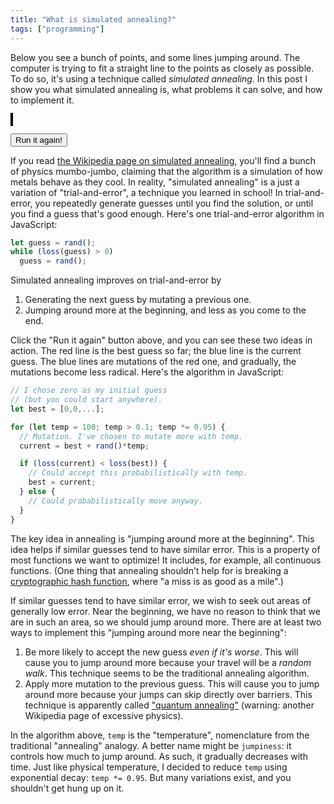 ```yaml
---
title: "What is simulated annealing?"
tags: ["programming"]
---
```


Below you see a bunch of points,
and some lines jumping around.
The computer is trying to fit a straight line
to the points as closely as possible.
To do so, it's using a technique called _simulated annealing_.
In this post I show you
what simulated annealing is,
what problems it can solve,
and how to implement it.

<div><canvas width="400" height="400" style="height: 400px; width: 400px; border: 2px solid black;" id="chart"></canvas></div>
<p>
  <span id="state"></span>
  <button onclick="run()">Run it again!</button>
</p>

If you read [the Wikipedia page on simulated annealing](https://en.wikipedia.org/wiki/Simulated_annealing),
you'll find a bunch of physics mumbo-jumbo,
claiming that the algorithm is a simulation of how metals behave as they cool.
In reality,
"simulated annealing" is a just a variation of "trial-and-error",
a technique you learned in school!
In trial-and-error,
you repeatedly generate guesses
until you find the solution,
or until you find a guess that's good enough.
Here's one trial-and-error algorithm in JavaScript:

```js
let guess = rand();
while (loss(guess) > 0)
  guess = rand();
```

Simulated annealing improves on trial-and-error by

1. Generating the next guess
   by mutating a previous one.
2. Jumping around more at the beginning,
   and less as you come to the end.

Click the "Run it again" button above,
and you can see these two ideas in action.
The red line is the best guess so far;
the blue line is the current guess.
The blue lines are mutations of the red one,
and gradually, the mutations become less radical.
Here's the algorithm in JavaScript:

```js
// I chose zero as my initial guess
// (but you could start anywhere).
let best = [0,0,...];

for (let temp = 100; temp > 0.1; temp *= 0.95) {
  // Mutation. I've chosen to mutate more with temp.
  current = best + rand()*temp;

  if (loss(current) < loss(best)) {
    // Could accept this probabilistically with temp.
    best = current;
  } else {
    // Could probabilistically move anyway.
  }
}
```

The key idea in annealing is
"jumping around more at the beginning".
This idea helps if similar guesses tend to have similar error.
This is a property of most functions we want to optimize!
It includes, for example, all continuous functions.
(One thing that annealing shouldn't help for
is breaking a [cryptographic hash function](https://en.wikipedia.org/wiki/Cryptographic_hash_function),
where "a miss is as good as a mile".)

If similar guesses tend to have similar error,
we wish to seek out areas of generally low error.
Near the beginning,
we have no reason to think that we are in such an area,
so we should jump around more.
There are at least two ways to implement this
"jumping around more near the beginning":

1. Be more likely to accept the new guess _even if it's worse_.
   This will cause you to jump around more
   because your travel will be a _random walk_.
   This technique seems to be the traditional annealing algorithm.
2. Apply more mutation to the previous guess.
   This will cause you to jump around more
   because your jumps can skip directly over barriers.
   This technique is apparently called ["quantum annealing"](https://en.wikipedia.org/wiki/Quantum_annealing)
   (warning: another Wikipedia page of excessive physics).

In the algorithm above,
`temp` is the "temperature",
nomenclature from the traditional "annealing" analogy.
A better name might be `jumpiness`:
it controls how much to jump around.
As such, it gradually decreases with time.
Just like physical temperature,
I decided to reduce `temp` using exponential decay:
`temp *= 0.95`.
But many variations exist,
and you shouldn't get hung up on it.

<script>
  const rand = () => Math.random() - 0.5;

  const sleep = ms =>
    new Promise(resolve => setTimeout(resolve, ms));

  const comp = (m, x) => m.w * x + m.b;

  const canvas = document.getElementById('chart');
  const stateEl = document.getElementById('state');

  const ctx = canvas.getContext('2d');
  const pt = ([x,y]) => [200 + x*5, 200 - y*5];

  function redraw(points, current, best, t) {
    ctx.clearRect(0,0,400,400);

    ctx.strokeStyle = 'grey';

    ctx.beginPath();
    ctx.moveTo(...pt([-1000, 0]));
    ctx.lineTo(...pt([ 1000, 0]));
    ctx.stroke();

    ctx.beginPath();
    ctx.moveTo(...pt([0, -1000]));
    ctx.lineTo(...pt([0,  1000]));
    ctx.stroke();

    for (p of points) {
      const [x,y] = pt(p);
      ctx.beginPath();
      ctx.arc(x,y,3,0,Math.PI*2,true);
      ctx.fill();
    }

    ctx.strokeStyle = 'red';
    ctx.beginPath();
    ctx.moveTo(...pt([-1000, comp(best, -1000)]));
    ctx.lineTo(...pt([ 1000, comp(best,  1000)]));
    ctx.stroke();

    ctx.strokeStyle = 'blue';
    ctx.beginPath();
    ctx.moveTo(...pt([-1000, comp(current, -1000)]));
    ctx.lineTo(...pt([ 1000, comp(current,  1000)]));
    ctx.stroke();

    stateEl.innerText = `Temperature: ${t.toFixed(2)}`;
  }

  function genPoints() {
    const m = {w: rand()*5, b: rand()*50};
    const points = [];
    for (let i = -30; i < 30; i += 0.5+rand()) {
      const pt = [i, comp(m, i)];
      pt[0] += rand()*10;
      pt[1] += rand()*10;
      points.push(pt);
    }
    return points;
  }

  const loss = (points, m) => {
    let total = 0;
    for ([x,y] of points) {
      total += Math.pow(comp(m,x) - y, 2);
    }
    return total;
  }

  let simId = 0;
  async function run() {
    const me = ++simId;

    const points = genPoints();

    let current = { w: 0, b: 0 };
    let best = current;

    for (let t = 50; t > 0.1; t *= 0.95) {
      if (simId !== me) return;
      redraw(points, current, best, t);
      current = {
        w: best.w + rand() * t, 
        b: best.b + rand() * t * 10
      };
      if (loss(points, current) < loss(points, best)) best = current;
      await sleep(100);
    }
  }
  run();
</script>
